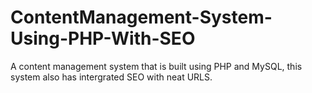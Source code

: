 # ContentManagement-System-Using-PHP-With-SEO
A content management system that is built using PHP and MySQL, this system also has intergrated SEO with neat URLS.
